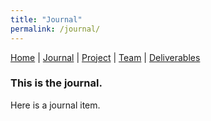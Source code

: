```yaml
---
title: "Journal"
permalink: /journal/
---
```

[Home](/Overview/) | [Journal](/Overview/journal) | [Project](/Overview/project) | [Team](/Overview/team) | [Deliverables](/Overview/deliverables)

### This is the journal.

Here is a journal item. 
